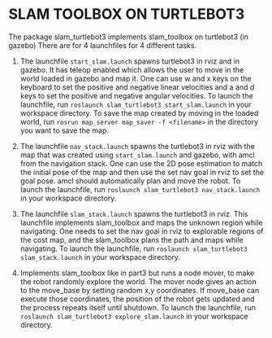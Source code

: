# SLAM TOOLBOX ON TURTLEBOT3

The package slam_turtlebot3 implements slam_toolbox on turtlebot3 (in gazebo)
There are for 4 launchfiles for 4 different tasks. 

1. The launchfile `start_slam.launch` spawns turtlebot3 in rviz and in gazebo. It has teleop enabled which allows the user to move in the world loaded in gazebo and map it. One can use w and x keys on the keyboard to set the positive and negative linear velocities and a and d keys to set the positive and negative angular velocities. To launch the launchfile, run `roslaunch slam_turtlebot3 start_slam.launch` in your workspace directory. To save the map created by moving in the loaded world, run `rosrun map_server map_saver -f <filename>` in the directory you want to save the map. 

2. The launchfile `nav_stack.launch` spawns the turtlebot3 in rviz with the map that was created using `start_slam.launch` and gazebo, with amcl from the navigation stack. One can use the 2D pose estimation to match the initial pose of the map and then use the set nav goal in rviz to set the goal pose. amcl should automatically plan and move the robot. To launch the launchfile, run `roslaunch slam_turtlebot3 nav_stack.launch` in your workspace directory.

3. The launchfile `slam_stack.launch` spawns the turtlebot3 in rviz. This launchfile implements slam_toolbox and maps the unknown region while navigating. One needs to set the nav goal in rviz to explorable regions of the cost map, and the slam_toolbox plans the path and maps while navigating. To launch the launchfile, run `roslaunch slam_turtlebot3 slam_stack.launch` in your workspace directory.

4. Implements slam_toolbox like in part3 but runs a node mover, to make the robot randomly explore the world. The mover node gives an action to the move_base by setting random x,y coordinates. If move_base can execute those coordinates, the position of the robot gets updated and the process repeats itself until shutdown. To launch the launchfile, run `roslaunch slam_turtlebot3 explore_slam.launch` in your workspace directory.